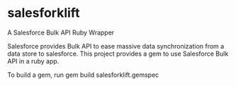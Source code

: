 salesforklift
=============

A Salesforce Bulk API Ruby Wrapper

Salesforce provides Bulk API to ease massive data synchronization from a data store to salesforce. This project provides a gem to use Salesforce Bulk API in a ruby app.

To build a gem, run gem build salesforklift.gemspec
